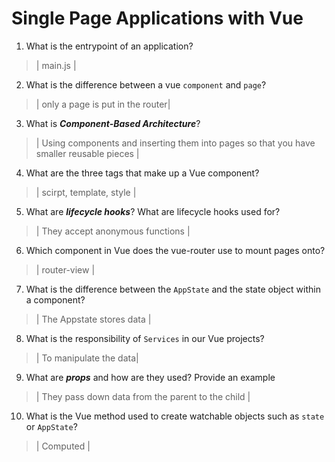 # Single Page Applications with Vue
01. What is the entrypoint of an application?

  > | main.js |

02. What is the difference between a vue `component` and `page`?

  > | only a page is put in the router|

03. What is ***Component-Based Architecture***?

  > | Using components and inserting them into pages so that you have smaller reusable pieces |

04. What are the three tags that make up a Vue component?

  > | scirpt, template, style |

05. What are ***lifecycle hooks***? What are lifecycle hooks used for?

  > | They accept anonymous functions |

06. Which component in Vue does the vue-router use to mount pages onto?

  > | router-view |

07. What is the difference between the `AppState` and the state object within a component?

  > | The Appstate stores data |

08. What is the responsibility of `Services` in our Vue projects?

  > | To manipulate the data|

09. What are ***props*** and how are they used? Provide an example

  > | They pass down data from the parent to the child |

10. What is the Vue method used to create watchable objects such as `state` or `AppState`?

  > | Computed |
